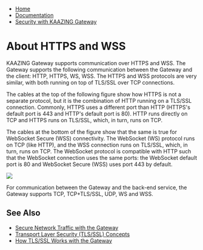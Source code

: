 -   [Home](../../index.md)
-   [Documentation](../index.md)
-   [Security with KAAZING Gateway](../index.md#security)

<a name="abouthttps_wss"></a>About HTTPS and WSS
======================================================================

KAAZING Gateway supports communication over HTTPS and WSS. The Gateway supports the following communication between the Gateway and the client: HTTP, HTTPS, WS, WSS. The HTTPS and WSS protocols are very similar, with both running on top of TLS/SSL over TCP connections.

The cables at the top of the following figure show how HTTPS is not a separate protocol, but it is the combination of HTTP running on a TLS/SSL connection. Commonly, HTTPS uses a different port than HTTP (HTTPS's default port is 443 and HTTP's default port is 80). HTTP runs directly on TCP and HTTPS runs on TLS/SSL, which, in turn, runs on TCP.

The cables at the bottom of the figure show that the same is true for WebSocket Secure (WSS) connectivity. The WebSocket (WS) protocol runs on TCP (like HTTP), and the WSS connection runs on TLS/SSL, which, in turn, runs on TCP. The WebSocket protocol is compatible with HTTP such that the WebSocket connection uses the same ports: the WebSocket default port is 80 and WebSocket Secure (WSS) uses port 443 by default.

![](../images/f-portable-network-e.jpg)

For communication between the Gateway and the back-end service, the Gateway supports TCP, TCP+TLS/SSL, UDP, WS and WSS.

<a name="seealso"></a>See Also
------------------------------

-   [Secure Network Traffic with the Gateway](o_tls.md)
-   [Transport Layer Security (TLS/SSL) Concepts](c_tls.md)
-   [How TLS/SSL Works with the Gateway](u_tls_works.md)



